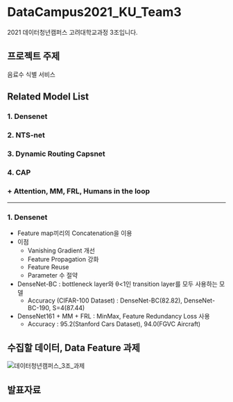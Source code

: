 # DataCampus2021_KU_Team3
2021 데이터청년캠퍼스 고려대학교과정 3조입니다.

## 프로젝트 주제
음료수 식별 서비스  

## Related Model List
### 1. Densenet
### 2. NTS-net
### 3. Dynamic Routing Capsnet
### 4. CAP
### \+ Attention, MM, FRL, Humans in the loop
---
### 1. Densenet
- Feature map끼리의 Concatenation을 이용
- 이점
	- Vanishing Gradient 개선
	- Feature Propagation 강화
	- Feature Reuse
	- Parameter 수 절약
- DenseNet-BC : bottleneck layer와 θ<1인 transition layer를 모두 사용하는 모델
  - Accuracy (CIFAR-100 Dataset) : DenseNet-BC(82.82), DenseNet-BC-190, S=4(87.44)
- DenseNet161 + MM + FRL : MinMax, Feature Redundancy Loss 사용
  - Accuracy : 95.2(Stanford Cars Dataset), 94.0(FGVC Aircraft)
  
## 수집할 데이터, Data Feature 과제
![데이터청년캠퍼스_3조_과제](https://user-images.githubusercontent.com/51364769/126651302-d02eb55f-6d7a-4512-95b8-57913b36cbed.png)

## 발표자료


